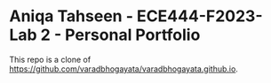 # Aniqa Tahseen - ECE444-F2023-Lab 2 - Personal Portfolio

This repo is a clone of https://github.com/varadbhogayata/varadbhogayata.github.io.
